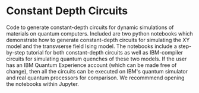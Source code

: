 # Constant Depth Circuits
Code to generate constant-depth circuits for dynamic simulations of materials on quantum computers.  Included are two python notebooks which demonstrate how to generate constant-depth circuits for simulating the XY model and the transvserse field Ising model.  The notebooks include a step-by-step tutorial for both constant-depth circuits as well as IBM-compiler circuits for simulating quantum quenches of these two models.  If the user has an IBM Quantum Experience account (which can be made free of change), then all the circuits can be executed on IBM's quantum simulator and real quantum processors for comparison.  We recommmend opening the notebooks within Jupyter.
